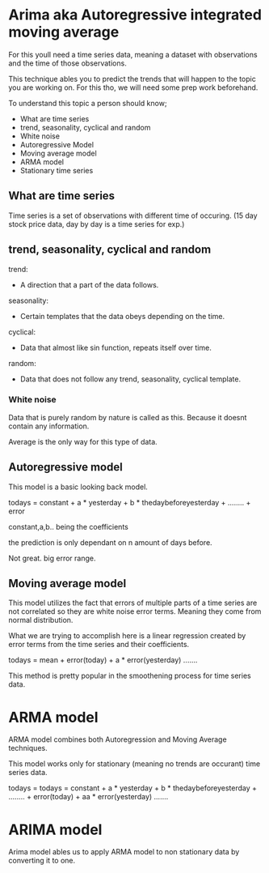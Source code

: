 # Arima aka Autoregressive integrated moving average

For this youll need a time series data, meaning a dataset with observations and the time of those observations.

This technique ables you to predict the trends that will happen to the topic you are working on.
For this tho, we will need some prep work beforehand.

To understand this topic a person should know;
- What are time series
- trend, seasonality, cyclical and random
- White noise
- Autoregressive Model
- Moving average model
- ARMA model
- Stationary time series

## What are time series

Time series is a set of observations with different time of occuring. (15 day stock price data, day by day is a time series for exp.)

## trend, seasonality, cyclical and random

trend:
- A direction that a part of the data follows.

seasonality:
- Certain templates that the data obeys depending on the time.

cyclical:
- Data that almost like sin function, repeats itself over time.

random:
- Data that does not follow any trend, seasonality, cyclical template.

### White noise

Data that is purely random by nature is called as this. Because it doesnt contain any information.

Average is the only way for this type of data.

## Autoregressive model

This model is a basic looking back model. 

todays = constant + a * yesterday + b * thedaybeforeyesterday + ........ + error

constant,a,b.. being the coefficients

the prediction is only dependant on n amount of days before. 

Not great. big error range.

## Moving average model

This model utilizes the fact that errors of multiple parts of a time series are not correlated so they are white noise error terms. Meaning they come from normal distribution.

What we are trying to accomplish here is a linear regression created by error terms from the time series and their coefficients.

todays = mean + error(today) + a * error(yesterday) .......

This method is pretty popular in the smoothening process for time series data.

# ARMA model

ARMA model combines both Autoregression and Moving Average techniques. 

This model works only for stationary (meaning no trends are occurant) time series data.

todays = todays = constant + a * yesterday + b * thedaybeforeyesterday + ........ + 
         error(today) + aa * error(yesterday) .......

# ARIMA model

Arima model ables us to apply ARMA model to non stationary data by converting it to one.